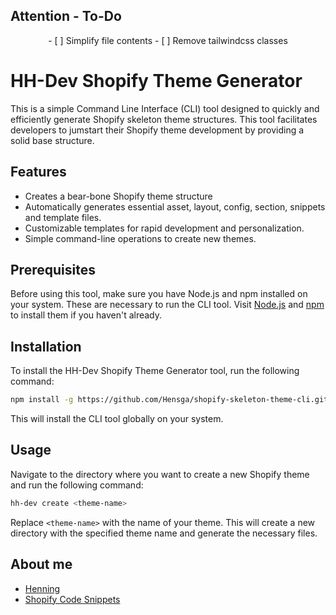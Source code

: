 ## Attention - To-Do

<p align="center">
    - [ ] Simplify file contents
    - [ ] Remove tailwindcss classes
</p>

# HH-Dev Shopify Theme Generator

This is a simple Command Line Interface (CLI) tool designed to quickly and efficiently generate Shopify skeleton theme structures. This tool facilitates developers to jumstart their Shopify theme development by providing a solid base structure.

## Features

- Creates a bear-bone Shopify theme structure
- Automatically generates essential asset, layout, config, section, snippets and template files.
- Customizable templates for rapid development and personalization.
- Simple command-line operations to create new themes.

## Prerequisites

Before using this tool, make sure you have Node.js and npm installed on your system. These are necessary to run the CLI tool. Visit [Node.js](https://nodejs.org/) and [npm](https://www.npmjs.com/) to install them if you haven't already.

## Installation

To install the HH-Dev Shopify Theme Generator tool, run the following command:

```bash
npm install -g https://github.com/Hensga/shopify-skeleton-theme-cli.git
```

This will install the CLI tool globally on your system.

## Usage

Navigate to the directory where you want to create a new Shopify theme and run the following command:

```bash
hh-dev create <theme-name>
```

Replace `<theme-name>` with the name of your theme. This will create a new directory with the specified theme name and generate the necessary files.

## About me

- [Henning](https://henninghuth.dev)
- [Shopify Code Snippets](https://shop.henninghuth.dev)
